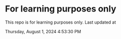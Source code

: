# For learning purposes only
This repo is for learning purposes only.
Last updated at

Thursday, August 1, 2024 4:53:30 PM

